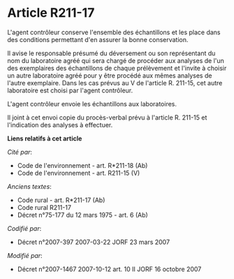 # Article R211-17

L'agent contrôleur conserve l'ensemble des échantillons et les place dans des conditions permettant d'en assurer la bonne
conservation. 

Il avise le responsable présumé du déversement ou son représentant du nom du laboratoire agréé qui sera chargé de procéder
aux analyses de l'un des exemplaires des échantillons de chaque prélèvement et l'invite à choisir un autre laboratoire agréé
pour y être procédé aux mêmes analyses de l'autre exemplaire. Dans les cas prévus au V de l'article R. 211-15, cet autre
laboratoire est choisi par l'agent contrôleur. 

L'agent contrôleur envoie les échantillons aux laboratoires. 

Il joint à cet envoi copie du procès-verbal prévu à l'article R. 211-15 et l'indication des analyses à effectuer.

**Liens relatifs à cet article**

_Cité par_:

  - Code de l'environnement - art. R*211-18 (Ab)
  - Code de l'environnement - art. R211-15 (V)

_Anciens textes_:

  - Code rural - art. R*211-17 (Ab)
  - Code rural R211-17
  - Décret n°75-177 du 12 mars 1975 - art. 6 (Ab)

_Codifié par_:

  - Décret n°2007-397 2007-03-22 JORF 23 mars 2007

_Modifié par_:

  - Décret n°2007-1467 2007-10-12 art. 10 II JORF 16 octobre 2007
